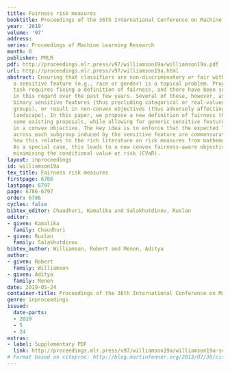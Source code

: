 ```yaml
---
title: Fairness risk measures
booktitle: Proceedings of the 36th International Conference on Machine Learning
year: '2019'
volume: '97'
address: 
series: Proceedings of Machine Learning Research
month: 0
publisher: PMLR
pdf: http://proceedings.mlr.press/v97/williamson19a/williamson19a.pdf
url: http://proceedings.mlr.press/v97/williamson19a.html
abstract: Ensuring that classifiers are non-discriminatory or fair with respect to
  a sensitive feature (e.g., race or gender) is a topical problem. Progress in this
  task requires fixing a definition of fairness, and there have been several proposals
  in this regard over the past few years. Several of these, however, assume either
  binary sensitive features (thus precluding categorical or real-valued sensitive
  groups), or result in non-convex objectives (thus adversely affecting the optimisation
  landscape). In this paper, we propose a new definition of fairness that generalises
  some existing proposals, while allowing for generic sensitive features and resulting
  in a convex objective. The key idea is to enforce that the expected losses (or risks)
  across each subgroup induced by the sensitive feature are commensurate. We show
  how this relates to the rich literature on risk measures from mathematical finance.
  As a special case, this leads to a new convex fairness-aware objective based on
  minimising the conditional value at risk (CVaR).
layout: inproceedings
id: williamson19a
tex_title: Fairness risk measures
firstpage: 6786
lastpage: 6797
page: 6786-6797
order: 6786
cycles: false
bibtex_editor: Chaudhuri, Kamalika and Salakhutdinov, Ruslan
editor:
- given: Kamalika
  family: Chaudhuri
- given: Ruslan
  family: Salakhutdinov
bibtex_author: Williamson, Robert and Menon, Aditya
author:
- given: Robert
  family: Williamson
- given: Aditya
  family: Menon
date: 2019-05-24
container-title: Proceedings of the 36th International Conference on Machine Learning
genre: inproceedings
issued:
  date-parts:
  - 2019
  - 5
  - 24
extras:
- label: Supplementary PDF
  link: http://proceedings.mlr.press/v97/williamson19a/williamson19a-supp.pdf
# Format based on citeproc: http://blog.martinfenner.org/2013/07/30/citeproc-yaml-for-bibliographies/
---
```

